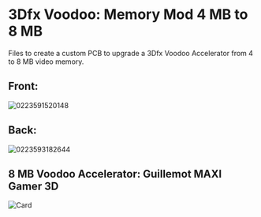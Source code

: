 # 3Dfx Voodoo: Memory Mod 4 MB to 8 MB
Files to create a custom PCB to upgrade a 3Dfx Voodoo Accelerator from 4 to 8 MB video memory.

## Front:
![0223591520148](https://user-images.githubusercontent.com/88672050/218956296-6d1960e5-5171-4fcd-964c-c48cab84ba3b.png)

## Back:
![0223593182644](https://user-images.githubusercontent.com/88672050/218956313-d8f80521-9c98-4357-b9a5-f83b3370b35e.png)

## 8 MB Voodoo Accelerator: Guillemot MAXI Gamer 3D
![Card](https://user-images.githubusercontent.com/88672050/218956427-38299d72-63ed-46bf-8635-f235a12edf9e.png)
